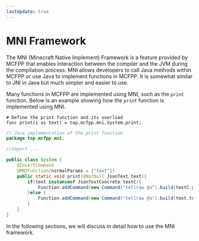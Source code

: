 ```yaml
---
lastUpdate: true
---
```


# MNI Framework

The MNI (Minecraft Native Implement) Framework is a feature provided by MCFPP that enables interaction between the compiler and the JVM during the compilation process. MNI allows developers to call Java methods within MCFPP or use Java to implement functions in MCFPP. It is somewhat similar to JNI in Java but much simpler and easier to use.

Many functions in MCFPP are implemented using MNI, such as the `print` function. Below is an example showing how the `print` function is implemented using MNI.

```mcfpp
# Define the print function and its overload
func print(i as text) = top.mcfpp.mni.System.print;
```

```java
// Java implementation of the print function
package top.mcfpp.mni;

//import ...

public class System {
    @InsertCommand
    @MNIFunction(normalParams = {"text"})
    public static void print(@NotNull JsonText text){
        if(text instanceof JsonTextConcrete textC){
            Function.addCommand(new Command("tellraw @a").build(textC.getValue().toCommandPart()));
        }else {
            Function.addCommand(new Command("tellraw @a").build(text.toCommandPart()));
        }
    }
}
```

In the following sections, we will discuss in detail how to use the MNI framework.
